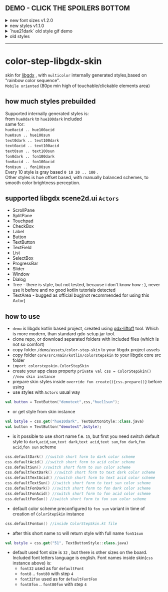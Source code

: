 ## DEMO - CLICK THE SPOILERS BOTTOM
<details><summary>new font sizes v1.2.0</summary>

Available sizes is 8 .. 80 step 4

</details>

<details><summary>new styles v1.1.0</summary>

<img title="textSun51" src="img/new/textSun51.png" width="200">
<img title="fonSun51" src="img/new/fonSun51.png" width="200">
<img title="fonSun80" src="img/new/fonSun80.png" width="200">
<img title="fonSun50" src="img/new/fonSun50.png" width="200">
<img title="fonSun20" src="img/new/fonSun20.png" width="200">
<img title="textSun80" src="img/new/textSun80.png" width="200">
<img title="textSun50" src="img/new/textSun50.png" width="200">
<img title="textSun20" src="img/new/textSun20.png" width="200">

</details>

<details><summary>`hue21dark` old style gif demo</summary>

![demo](img/demo.gif)
</details>

<details><summary>old styles</summary>

<img title="hue21sun" src="img/hue21sun.png" width="200">
<img title="hue21acid" src="img/hue21acid.png" width="200">
<img title="hue81sun" src="img/hue81sun.png" width="200">
<img title="hue81dark" src="img/hue81dark.png" width="200">
<img title="hue1dark" src="img/hue1dark.png" width="200">
<img title="hue51sun" src="img/new/sun51.png" width="200">
<img title="hue51acid" src="img/new/acid51.png" width="200">
<img title="hue51dark" src="img/new/dark51.png" width="200">
<img title="hue50sun" src="img/new/sun50.png" width="200">
<img title="hue50acid" src="img/new/acid50.png" width="200">
<img title="hue50dark" src="img/new/dark50.png" width="200">
<img title="hue20dark" src="img/hue20dark.png" width="200">
</details>

---

# color-step-libgdx-skin
skin for [libgdx](https://libgdx.badlogicgames.com/) , with `multicolor` internally generated styles,based on "rainbow color sequence".  
`Mobile oriented` (80px min high of touchable/clickable elements area)

## how much styles prebuilded
Supported internally generated styles is:  
from `hue0dark` to `hue100dark` included  
same for:  
`hue0acid .. hue100acid`  
`hue0sun .. hue100sun`  
`text0dark .. text100dark`  
`text0acid .. text100acid`  
`text0sun .. text100sun`  
`fon0dark .. fon100dark`  
`fon0acid .. fon100acid`  
`fon0sun .. fon100sun`  
Every 10 style is gray based `0 10 20 .. 100` .  
Other styles is hue offset based, with manually balanced schemes, to smooth color brightness perception.  

## supported libgdx scene2d.ui `Actors`

- ScrollPane 
- SplitPane 
- Touchpad 
- CheckBox 
- Label 
- Button 
- TextButton 
- TextField 
- List
- SelectBox 
- ProgressBar 
- Slider 
- Window 
- Dialog 
- Tree - there is style, but not tested, because i don't know how : ), never use it before and no good kotlin tutorials detected
- TextArea - bugged as official bug(not recommended for using this Actor)

## how to use
- `demo` is libgdx kotlin based project, created using [gdx-liftoff](https://github.com/tommyettinger/gdx-liftoff/releases) tool. Which is more modern, than standard gdx-setup.jar tool.
- clone repo, or download separated folders with included files (which is not so comfort)
- copy folder `/demo/assets/color-step-skin` to your libgdx project assets
- copy folder `core/src/main/kotlin/colorstepskin` to your libgdx core src folder
- `import colorstepskin.ColorStepSkin`
- create your app class property `private val css = ColorStepSkin() //new skin instance`
- prepare skin styles inside `override fun create(){css.prepare()}` before using
- use styles with `Actors` usual way
```kotlin
val button = TextButton("demotext",css,"hue11sun");
```
- or get style from skin instance
```kotlin
val bstyle = css.get("hue10dark", TextButtonStyle::class.java)
val button = TextButton("demotext",bstyle);
```
- is it possible to use short name f.e. `15`, but first you need switch default style to
`dark`,`acid`,`sun`,`text dark`,`text acid`,`text sun`,`fon dark`,`fon acid`,`fon sun` scheme
```kotlin
css.defaultDark() //switch short form to dark color scheme
css.defaultAcid() //switch short form to acid color scheme
css.defaultSun() //switch short form to sun color scheme
css.defaultTextDark() //switch short form to text dark color scheme
css.defaultTextAcid() //switch short form to text acid color scheme
css.defaultTextSun() //switch short form to text sun color scheme
css.defaultFonDark() //switch short form to fon dark color scheme
css.defaultFonAcid() //switch short form to fon acid color scheme
css.defaultFonSun() //switch short form to fon sun color scheme
```
- default color scheme preconfigured to `fon sun` variant in time of creation of `ColorStepSkin` instance
```kotlin
css.defaultFonSun() //inside ColorStepSkin.kt file
```
- after this short name `51` will return style with full name `fon51sun`
```kotlin
val bstyle = css.get("51", TextButtonStyle::class.java)
```
- default used font size is `32` , but there is other sizes on the board. Included font letters language is english. Font names inside skin(`css` instance above) is:
  - `font32` used as for `defaultFont`
  - `font8` .. `font80` with step `4`
  - `font32fon` used as for `defaultFontFon`
  - `font8fon` .. `font80fon` with step `4`